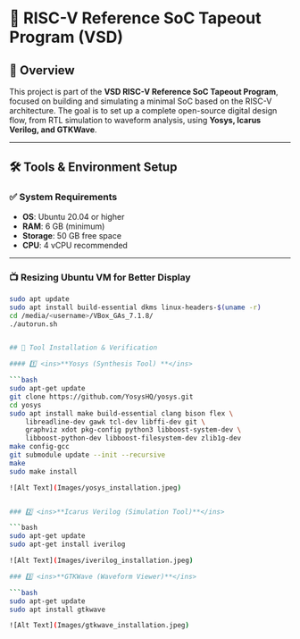 # 🚀 RISC-V Reference SoC Tapeout Program (VSD)

## 📌 Overview  
This project is part of the **VSD RISC-V Reference SoC Tapeout Program**, focused on building and simulating a minimal SoC based on the RISC-V architecture. The goal is to set up a complete open-source digital design flow, from RTL simulation to waveform analysis, using **Yosys, Icarus Verilog, and GTKWave**.  

---

## 🛠️ Tools & Environment Setup  

### ✅ System Requirements  
- **OS**: Ubuntu 20.04 or higher  
- **RAM**: 6 GB (minimum)  
- **Storage**: 50 GB free space  
- **CPU**: 4 vCPU recommended  

---

### 📺 Resizing Ubuntu VM for Better Display  
```bash
sudo apt update
sudo apt install build-essential dkms linux-headers-$(uname -r)
cd /media/<username>/VBox_GAs_7.1.8/
./autorun.sh


## 🔧 Tool Installation & Verification  

#### 1️⃣ <ins>**Yosys (Synthesis Tool) **</ins> 

```bash
sudo apt-get update
git clone https://github.com/YosysHQ/yosys.git
cd yosys
sudo apt install make build-essential clang bison flex \
    libreadline-dev gawk tcl-dev libffi-dev git \
    graphviz xdot pkg-config python3 libboost-system-dev \
    libboost-python-dev libboost-filesystem-dev zlib1g-dev
make config-gcc
git submodule update --init --recursive
make
sudo make install

![Alt Text](Images/yosys_installation.jpeg)


### 2️⃣ <ins>**Icarus Verilog (Simulation Tool)**</ins>

```bash
sudo apt-get update
sudo apt-get install iverilog

![Alt Text](Images/iverilog_installation.jpeg)

### 3️⃣ <ins>**GTKWave (Waveform Viewer)**</ins>

```bash
sudo apt-get update
sudo apt install gtkwave

![Alt Text](Images/gtkwave_installation.jpeg)


